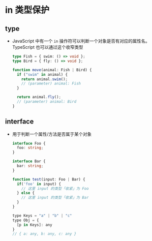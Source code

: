 # in 类型保护

## type

  - JavaScript 中有一个 `in` 操作符可以判断一个对象是否有对应的属性名。TypeScript 也可以通过这个收窄类型

    ```ts
    type Fish = { swim: () => void };
    type Bird = { fly: () => void };

    function move(animal: Fish | Bird) {
      if ("swim" in animal) {
        return animal.swim();
        // (parameter) animal: Fish
      }

      return animal.fly();
      // (parameter) animal: Bird
    }
    ```

## interface

  - 用于判断一个属性/方法是否属于某个对象

    ```ts
    interface Foo {
      foo: string;
    }

    interface Bar {
      bar: string;
    }

    function test(input: Foo | Bar) {
      if('foo' in input) {
        // 这里 input 的类型「收紧」为 Foo
      } else {
        // 这里 input 的类型「收紧」为 Bar
      }
    }
    ```

    ```javascript
    type Keys = "a" | "b" | "c"
    type Obj = {
      [p in Keys]: any
    }
    // { a: any, b: any, c: any }
    ```
